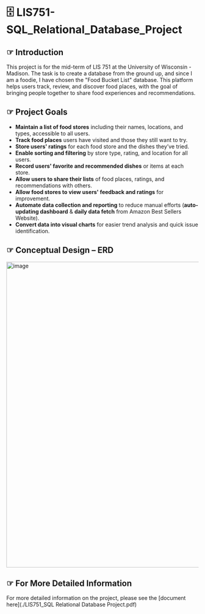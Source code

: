 # 🗄️ LIS751-SQL_Relational_Database_Project
## ☞ Introduction
This project is for the mid-term of LIS 751 at the University of Wisconsin - Madison. The task is to create a database from the ground up, and since I am a foodie, I have chosen the "Food Bucket List" database. This platform helps users track, review, and discover food places, with the goal of bringing people together to share food experiences and recommendations.

## ☞ Project Goals
- **Maintain a list of food stores** including their names, locations, and types, accessible to all users.
- **Track food places** users have visited and those they still want to try.
- **Store users' ratings** for each food store and the dishes they’ve tried.
- **Enable sorting and filtering** by store type, rating, and location for all users.
- **Record users' favorite and recommended dishes** or items at each store.
- **Allow users to share their lists** of food places, ratings, and recommendations with others.
- **Allow food stores to view users' feedback and ratings** for improvement.
- **Automate data collection and reporting** to reduce manual efforts (**auto-updating dashboard** & **daily data fetch** from Amazon Best Sellers Website).
- **Convert data into visual charts** for easier trend analysis and quick issue identification.

## ☞ Conceptual Design – ERD
<img width="799" alt="image" src="https://github.com/user-attachments/assets/0b25b30d-6374-49e3-9865-860eb8d72944" />

## ☞ For More Detailed Information
For more detailed information on the project, please see the [document here](./LIS751_SQL Relational Database Project.pdf)
